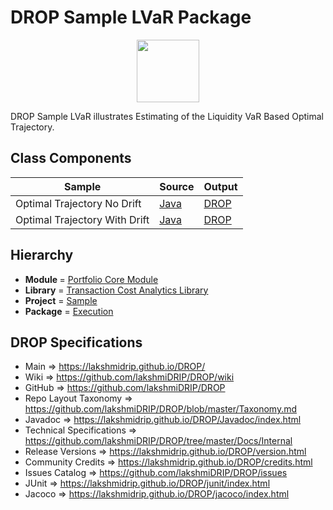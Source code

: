 # DROP Sample LVaR Package

<p align="center"><img src="https://github.com/lakshmiDRIP/DROP/blob/master/DRIP_Logo.gif?raw=true" width="100"></p>

DROP Sample LVaR illustrates Estimating of the Liquidity VaR Based Optimal Trajectory.


## Class Components

 |             Sample            | Source | Output |
 |-------------------------------|--------|--------|
 | Optimal Trajectory No Drift   | [Java](https://github.com/lakshmiDRIP/DROP/tree/master/src/main/java/org/drip/sample/lvar/OptimalTrajectoryNoDrift.java) | [DROP](https://github.com/lakshmiDRIP/DROP/blob/master/drop/org/drip/sample/lvar/OptimalTrajectoryNoDrift.drop) |
 | Optimal Trajectory With Drift | [Java](https://github.com/lakshmiDRIP/DROP/tree/master/src/main/java/org/drip/sample/lvar/OptimalTrajectoryWithDrift.java) | [DROP](https://github.com/lakshmiDRIP/DROP/blob/master/drop/org/drip/sample/lvar/OptimalTrajectoryWithDrift.drop) |


## Hierarchy

 <ul>
	<li><b>Module </b> = <a href = "https://github.com/lakshmiDRIP/DROP/tree/master/PortfolioCore.md">Portfolio Core Module</a></li>
	<li><b>Library</b> = <a href = "https://github.com/lakshmiDRIP/DROP/tree/master/TransactionCostAnalyticsLibrary.md">Transaction Cost Analytics Library</a></li>
	<li><b>Project</b> = <a href = "https://github.com/lakshmiDRIP/DROP/tree/master/src/main/java/org/drip/sample/README.md">Sample</a></li>
	<li><b>Package</b> = <a href = "https://github.com/lakshmiDRIP/DROP/tree/master/src/main/java/org/drip/sample/execution/README.md">Execution</a></li>
 </ul>


## DROP Specifications

 * Main                     => https://lakshmidrip.github.io/DROP/
 * Wiki                     => https://github.com/lakshmiDRIP/DROP/wiki
 * GitHub                   => https://github.com/lakshmiDRIP/DROP
 * Repo Layout Taxonomy     => https://github.com/lakshmiDRIP/DROP/blob/master/Taxonomy.md
 * Javadoc                  => https://lakshmidrip.github.io/DROP/Javadoc/index.html
 * Technical Specifications => https://github.com/lakshmiDRIP/DROP/tree/master/Docs/Internal
 * Release Versions         => https://lakshmidrip.github.io/DROP/version.html
 * Community Credits        => https://lakshmidrip.github.io/DROP/credits.html
 * Issues Catalog           => https://github.com/lakshmiDRIP/DROP/issues
 * JUnit                    => https://lakshmidrip.github.io/DROP/junit/index.html
 * Jacoco                   => https://lakshmidrip.github.io/DROP/jacoco/index.html
